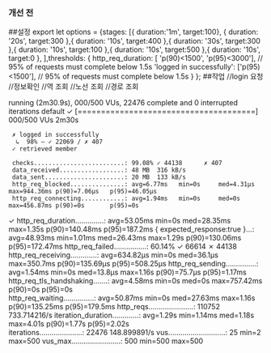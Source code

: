 ### 개선 전
##설정
    export let options = {stages: [{ duration:'1m', target:100},
    {
        duration:
        '20s', target:300
    },{
        duration:
        '10s', target:400
    },{
        duration:
        '30s', target:300
    },{
        duration:
        '10s', target:100
    },{
        duration:
        '10s', target:500
    },{
        duration:
        '10s', target:0
    }, ],thresholds:
        {
        http_req_duration: [
        'p(90)<1500', 'p(95)<3000'], // 95% of requests must complete below 1.5s 'logged in successfully': ['p(95)<1500'], // 95% of requests must complete below 1.5s 
        }
    };
##작업
    //login 요청
    //정보확인
    //역 조회
    //노선 조회
    //경로 조회

running (2m30.9s), 000/500 VUs, 22476 complete and 0 interrupted iterations
default ✓ [======================================] 000/500 VUs  2m30s

     ✗ logged in successfully
      ↳  98% — ✓ 22069 / ✗ 407
     ✓ retrieved member

     checks.........................: 99.08% ✓ 44138      ✗ 407  
     data_received..................: 48 MB  316 kB/s
     data_sent......................: 20 MB  133 kB/s
     http_req_blocked...............: avg=6.77ms   min=0s     med=4.31µs  max=944.36ms p(90)=7.06µs   p(95)=46.05µs 
     http_req_connecting............: avg=1.94ms   min=0s     med=0s      max=456.87ms p(90)=0s       p(95)=0s      
✓ http_req_duration..............: avg=53.05ms  min=0s     med=28.35ms max=1.35s    p(90)=140.48ms p(95)=187.2ms
{ expected_response:true }...: avg=48.93ms  min=1.01ms med=26.43ms max=1.29s    p(90)=130.06ms p(95)=172.47ms
http_req_failed................: 60.14% ✓ 66614      ✗ 44138
http_req_receiving.............: avg=634.82µs min=0s     med=36.1µs  max=350.7ms  p(90)=135.69µs p(95)=508.25µs
http_req_sending...............: avg=1.54ms   min=0s     med=13.8µs  max=1.16s    p(90)=75.7µs   p(95)=1.17ms  
http_req_tls_handshaking.......: avg=4.58ms   min=0s     med=0s      max=757.42ms p(90)=0s       p(95)=0s      
http_req_waiting...............: avg=50.87ms  min=0s     med=27.63ms max=1.16s    p(90)=135.25ms p(95)=179.5ms
http_reqs......................: 110752 733.714216/s
iteration_duration.............: avg=1.29s    min=1.14ms med=1.18s   max=4.01s    p(90)=1.77s    p(95)=2.02s   
iterations.....................: 22476  148.899891/s
vus............................: 25     min=2        max=500
vus_max........................: 500    min=500      max=500